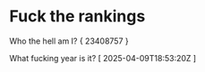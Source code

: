 # Fuck the rankings

Who the hell am I?
{ 23408757 }

What fucking year is it?
[ 2025-04-09T18:53:20Z ]
